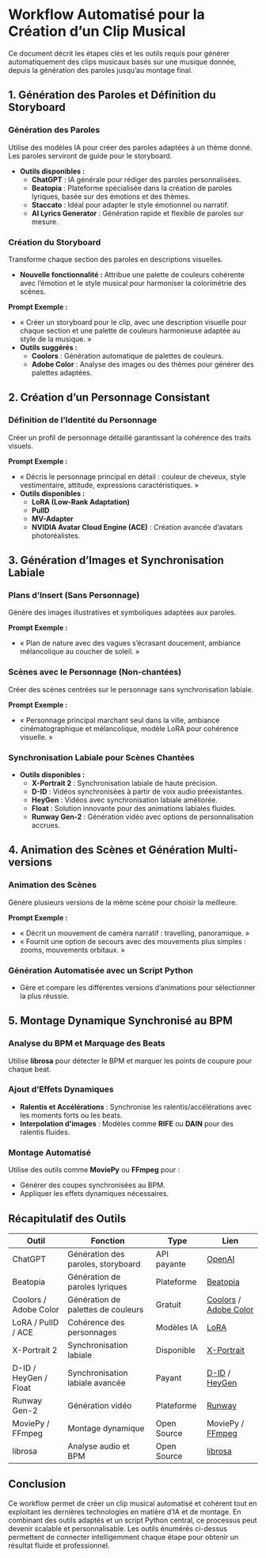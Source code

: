 # **Workflow Automatisé pour la Création d’un Clip Musical**

Ce document décrit les étapes clés et les outils requis pour générer automatiquement des clips musicaux basés sur une musique donnée, depuis la génération des paroles jusqu’au montage final.

## **1\. Génération des Paroles et Définition du Storyboard**

### **Génération des Paroles**

Utilise des modèles IA pour créer des paroles adaptées à un thème donné. Les paroles serviront de guide pour le storyboard.

* **Outils disponibles :**  
  * **ChatGPT** : IA générale pour rédiger des paroles personnalisées.  
  * **Beatopia** : Plateforme spécialisée dans la création de paroles lyriques, basée sur des émotions et des thèmes.  
  * **Staccato** : Idéal pour adapter le style émotionnel ou narratif.  
  * **AI Lyrics Generator** : Génération rapide et flexible de paroles sur mesure.

### **Création du Storyboard**

Transforme chaque section des paroles en descriptions visuelles.

* **Nouvelle fonctionnalité :** Attribue une palette de couleurs cohérente avec l’émotion et le style musical pour harmoniser la colorimétrie des scènes.

**Prompt Exemple :**

* « Créer un storyboard pour le clip, avec une description visuelle pour chaque section et une palette de couleurs harmonieuse adaptée au style de la musique. »  
* **Outils suggérés :**  
  * **Coolors** : Génération automatique de palettes de couleurs.  
  * **Adobe Color** : Analyse des images ou des thèmes pour générer des palettes adaptées.

## **2\. Création d’un Personnage Consistant**

### **Définition de l’Identité du Personnage**

Créer un profil de personnage détaillé garantissant la cohérence des traits visuels.

**Prompt Exemple :**

* « Décris le personnage principal en détail : couleur de cheveux, style vestimentaire, attitude, expressions caractéristiques. »  
* **Outils disponibles :**  
  * **LoRA (Low-Rank Adaptation)**  
  * **PulID**  
  * **MV-Adapter**  
  * **NVIDIA Avatar Cloud Engine (ACE)** : Création avancée d’avatars photoréalistes.

## **3\. Génération d’Images et Synchronisation Labiale**

### **Plans d’Insert (Sans Personnage)**

Génère des images illustratives et symboliques adaptées aux paroles.

**Prompt Exemple :**

* « Plan de nature avec des vagues s’écrasant doucement, ambiance mélancolique au coucher de soleil. »

### **Scènes avec le Personnage (Non-chantées)**

Créer des scènes centrées sur le personnage sans synchronisation labiale.

**Prompt Exemple :**

* « Personnage principal marchant seul dans la ville, ambiance cinématographique et mélancolique, modèle LoRA pour cohérence visuelle. »

### **Synchronisation Labiale pour Scènes Chantées**

* **Outils disponibles :**  
  * **X-Portrait 2** : Synchronisation labiale de haute précision.  
  * **D-ID** : Vidéos synchronisées à partir de voix audio préexistantes.  
  * **HeyGen** : Vidéos avec synchronisation labiale améliorée.  
  * **Float** : Solution innovante pour des animations labiales fluides.  
  * **Runway Gen-2** : Génération vidéo avec options de personnalisation accrues.

## **4\. Animation des Scènes et Génération Multi-versions**

### **Animation des Scènes**

Génère plusieurs versions de la même scène pour choisir la meilleure.

**Prompt Exemple :**

* « Décrit un mouvement de caméra narratif : travelling, panoramique. »  
* « Fournit une option de secours avec des mouvements plus simples : zooms, mouvements orbitaux. »

### **Génération Automatisée avec un Script Python**

* Gère et compare les différentes versions d’animations pour sélectionner la plus réussie.

## **5\. Montage Dynamique Synchronisé au BPM**

### **Analyse du BPM et Marquage des Beats**

Utilise **librosa** pour détecter le BPM et marquer les points de coupure pour chaque beat.

### **Ajout d’Effets Dynamiques**

* **Ralentis et Accélérations** : Synchronise les ralentis/accélérations avec les moments forts ou les beats.  
* **Interpolation d'images** : Modèles comme **RIFE** ou **DAIN** pour des ralentis fluides.

### **Montage Automatisé**

Utilise des outils comme **MoviePy** ou **FFmpeg** pour :

* Générer des coupes synchronisées au BPM.  
* Appliquer les effets dynamiques nécessaires.

## **Récapitulatif des Outils**

| Outil | Fonction | Type | Lien |
| ----- | ----- | ----- | ----- |
| ChatGPT | Génération des paroles, storyboard | API payante | [OpenAI](https://openai.com/) |
| Beatopia | Génération de paroles lyriques | Plateforme | [Beatopia](https://www.beatopia.com/) |
| Coolors / Adobe Color | Génération de palettes de couleurs | Gratuit | [Coolors](https://coolors.co/) / [Adobe Color](https://color.adobe.com/) |
| LoRA / PulID / ACE | Cohérence des personnages | Modèles IA | [LoRA](https://github.com/cloneofsimo/lora) |
| X-Portrait 2 | Synchronisation labiale | Disponible | [X-Portrait](https://xportrait.com/) |
| D-ID / HeyGen / Float | Synchronisation labiale avancée | Payant | [D-ID](https://www.d-id.com/) / [HeyGen](https://www.heygen.com/) |
| Runway Gen-2 | Génération vidéo | Plateforme | [Runway](https://runwayml.com/) |
| MoviePy / FFmpeg | Montage dynamique | Open Source | MoviePy / [FFmpeg](https://ffmpeg.org/) |
| librosa | Analyse audio et BPM | Open Source | [librosa](https://librosa.org/) |

## **Conclusion**

Ce workflow permet de créer un clip musical automatisé et cohérent tout en exploitant les dernières technologies en matière d’IA et de montage. En combinant des outils adaptés et un script Python central, ce processus peut devenir scalable et personnalisable. Les outils énumérés ci-dessus permettent de connecter intelligemment chaque étape pour obtenir un résultat fluide et professionnel.


